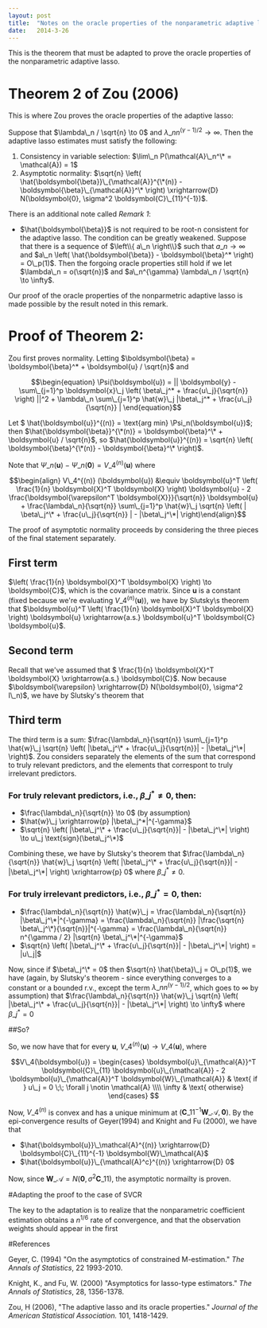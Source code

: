 ```yaml
---
layout: post
title:  "Notes on the oracle properties of the nonparametric adaptive lasso"
date:   2014-3-26
---
```


This is the theorem that must be adapted to prove the oracle properties of the nonparametric adaptive lasso.


# Theorem 2 of Zou (2006)

This is where Zou proves the oracle properties of the adaptive lasso:

Suppose that $\lambda\_n / \sqrt{n} \to 0$ and $\lambda\_n n^{(\gamma - 1)/2} \to \infty$. Then the adaptive lasso estimates must satisfy the following:

1. Consistency in variable selection: $\lim\_n P(\mathcal{A}\_n^\* = \mathcal{A}) = 1$
2. Asymptotic normality: $\sqrt{n} \left( \hat{\boldsymbol{\beta}}\_{\mathcal{A}}^{\*(n)} - \boldsymbol{\beta}\_{\mathcal{A}}^\* \right) \xrightarrow{D} N(\boldsymbol{0}, \sigma^2 \boldsymbol{C}\_{11}^{-1})$.

There is an additional note called _Remark 1_:

 - $\hat{\boldsymbol{\beta}}$ is not required to be root-n consistent for the adaptive lasso. The condition can be greatly weakened. Suppose that there is a sequence of $\left\\{ a\_n \right\\}$ such that $a\_n \to \infty$ and $a\_n \left( \hat{\boldsymbol{\beta}} - \boldsymbol{\beta}^*  \right) = O\_p(1)$. Then the forgoing oracle properties still hold if we let $\lambda\_n = o(\sqrt{n})$ and $a\_n^{\gamma} \lambda\_n / \sqrt{n} \to \infty$.
 
Our proof of the oracle properties of the nonparmetric adaptive lasso is made possible by the result noted in this remark.


# Proof of Theorem 2:

Zou first proves normality. Letting $\boldsymbol{\beta} = \boldsymbol{\beta}^* + \boldsymbol{u} / \sqrt{n}$ and 

$$\begin{equation}
\Psi(\boldsymbol{u}) = || \boldsymbol{y} - \sum\_{j=1}^p \boldsymbol{x}\_j \left( \beta\_j^* + \frac{u\_j}{\sqrt{n}} \right) ||^2 + \lambda\_n \sum\_{j=1}^p \hat{w}\_j |\beta\_j^* + \frac{u\_j}{\sqrt{n}} |
\end{equation}$$

Let $ \hat{\boldsymbol{u}}^{(n)} = \text{arg min} \Psi\_n(\boldsymbol{u})$; then $\hat{\boldsymbol{\beta}}^{\*(n)} = \boldsymbol{\beta}^\* + \boldsymbol{u} / \sqrt{n}$, so $\hat{\boldsymbol{u}}^{(n}) = \sqrt{n} \left( \boldsymbol{\beta}^{\*(n)} - \boldsymbol{\beta}^\* \right)$.

Note that $\Psi\_n(\boldsymbol{u}) - \Psi\_n(\boldsymbol{0}) = V\_4^{(n)} (\boldsymbol{u})$ where

$$\begin{align} V\_4^{(n)} (\boldsymbol{u}) &\equiv \boldsymbol{u}^T \left( \frac{1}{n} \boldsymbol{X}^T \boldsymbol{X} \right) \boldsymbol{u} - 2 \frac{\boldsymbol{\varepsilon^T \boldsymbol{X}}}{\sqrt{n}} \boldsymbol{u} + \frac{\lambda\_n}{\sqrt{n}} \sum\_{j=1}^p \hat{w}\_j \sqrt{n} \left( | \beta\_j^\* + \frac{u\_j}{\sqrt{n}} | - |\beta\_j^\*| \right)\end{align}$$

The proof of asymptotic normality proceeds by considering the three pieces of the final statement separately.

## First term

$\left( \frac{1}{n} \boldsymbol{X}^T \boldsymbol{X} \right) \to \boldsymbol{C}$, which is the covariance matrix. Since $\boldsymbol{u}$ is a constant (fixed because we're evaluating $V\_4^{(n)} (\boldsymbol{u})$), we have by Slutsky\s theorem that $\boldsymbol{u}^T \left( \frac{1}{n} \boldsymbol{X}^T \boldsymbol{X} \right) \boldsymbol{u} \xrightarrow{a.s.} \boldsymbol{u}^T \boldsymbol{C} \boldsymbol{u}$.

## Second term

Recall that we've assumed that $ \frac{1}{n} \boldsymbol{X}^T \boldsymbol{X} \xrightarrow{a.s.} \boldsymbol{C}$. Now because $\boldsymbol{\varepsilon} \xrightarrow{D} N(\boldsymbol{0}, \sigma^2 I\_n)$, we have by Slutsky's theorem that 


## Third term

The third term is a sum: $\frac{\lambda\_n}{\sqrt{n}} \sum\_{j=1}^p \hat{w}\_j \sqrt{n} \left( |\beta\_j^\* + \frac{u\_j}{\sqrt{n}}| - |\beta\_j^\*| \right)$. Zou considers separately the elements of the sum that correspond to truly relevant predictors, and the elements that correspont to truly irrelevant predictors.

### For truly relevant predictors, i.e., $\beta\_j^* \ne 0$, then:

 - $\frac{\lambda\_n}{\sqrt{n}} \to 0$ (by assumption)
 - $\hat{w}\_j \xrightarrow{p} |\beta\_j^*|^{-\gamma}$
 - $\sqrt{n} \left( |\beta\_j^\* + \frac{u\_j}{\sqrt{n}}| - |\beta\_j^\*| \right) \to u\_j \text{sign}(\beta\_j^\*)$
 
Combining these, we have by Slutsky's theorem that $\frac{\lambda\_n}{\sqrt{n}} \hat{w}\_j \sqrt{n} \left( |\beta\_j^\* + \frac{u\_j}{\sqrt{n}}| - |\beta\_j^\*| \right) \xrightarrow{p} 0$ where $\beta\_j^* \ne 0$.

### For truly irrelevant predictors, i.e., $\beta\_j^* = 0$, then:

 - $\frac{\lambda\_n}{\sqrt{n}} \hat{w}\_j = \frac{\lambda\_n}{\sqrt{n}} |\beta\_j^\*|^{-\gamma} = \frac{\lambda\_n}{\sqrt{n}} |\frac{\sqrt{n} \beta\_j^\*}{\sqrt{n}}|^{-\gamma} = \frac{\lambda\_n}{\sqrt{n}} n^{\gamma / 2} |\sqrt{n} \beta\_j^\*|^{-\gamma}$
 - $\sqrt{n} \left( |\beta\_j^\* + \frac{u\_j}{\sqrt{n}}| - |\beta\_j^\*| \right) = |u\_j|$

Now, since if $\beta\_j^\*  = 0$ then $\sqrt{n} \hat{\beta}\_j = O\_p(1)$, we have (again, by Slutsky's theorem - since everything converges to a constant or a bounded r.v., except the term $\lambda\_n n^{(\gamma-1)/2}$, which goes to $\infty$ by assumption) that $\frac{\lambda\_n}{\sqrt{n}} \hat{w}\_j \sqrt{n} \left( |\beta\_j^\* + \frac{u\_j}{\sqrt{n}}| - |\beta\_j^\*| \right) \to \infty$ where $\beta\_j^* = 0$


##So?

So, we now have that for every $\boldsymbol{u}$, $V\_4^{(n)}(\boldsymbol{u}) \to V\_4(\boldsymbol{u})$, where

$$V\_4(\boldsymbol{u}) = \begin{cases} \boldsymbol{u}\_{\mathcal{A}}^T \boldsymbol{C}\_{11} \boldsymbol{u}\_{\mathcal{A}} - 2 \boldsymbol{u}\_{\mathcal{A}}^T \boldsymbol{W}\_{\mathcal{A}} & \text{ if } u\_j = 0 \;\; \forall j \notin \mathcal{A} \\\\ \infty & \text{ otherwise} \end{cases} $$

Now, $V\_4^{(n)}$ is convex and has a unique minimum at $\left( \boldsymbol{C}\_{11}^{-1} \boldsymbol{W}\_\mathcal{A}, \boldsymbol{0} \right)$. By the epi-convergence results of Geyer(1994) and Knight and Fu (2000), we have that

 - $\hat{\boldsymbol{u}}\_\mathcal{A}^{(n)} \xrightarrow{D} \boldsymbol{C}\_{11}^{-1} \boldsymbol{W}\_\mathcal{A}$
 - $\hat{\boldsymbol{u}}\_{\mathcal{A}^c}^{(n)} \xrightarrow{D} 0$
 
Now, since $\boldsymbol{W}\_\mathcal{A} = N(\boldsymbol{0}, \sigma^2 \boldsymbol{C}\_{11})$, the asymptotic normailty is proven.


#Adapting the proof to the case of SVCR

The key to the adaptation is to realize that the nonparametric coefficient estimation obtains a $n^{1/6}$ rate of convergence, and that the observation weights should appear in the first 


#References

Geyer, C. (1994) "On the asymptotics of constrained M-estimation." _The Annals of Statistics_, 22 1993-2010.

Knight, K., and Fu, W. (2000) "Asymptotics for lasso-type estimators." _The Annals of Statistics_, 28, 1356-1378.

Zou, H (2006), "The adaptive lasso and its oracle properties." _Journal of the American Statistical Association._ 101, 1418-1429.
